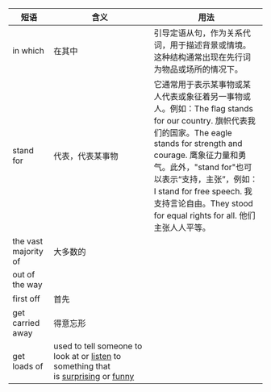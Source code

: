 |短语|含义|用法|
|---|---|---|
|in which|在其中|引导定语从句，作为关系代词，用于描述背景或情境。这种结构通常出现在先行词为物品或场所的情况下。|
|stand for|代表，代表某事物|它通常用于表示某事物或某人代表或象征着另一事物或人。例如：The flag stands for our country. 旗帜代表我们的国家。The eagle stands for strength and courage. 鹰象征力量和勇气。此外，"stand for"也可以表示“支持，主张”，例如：I stand for free speech. 我支持言论自由。They stood for equal rights for all. 他们主张人人平等。|
|the vast majority of|大多数的||
|out of the way|||
|first off|首先||
|get carried away|得意忘形||
|get loads of|used to tell someone to look at or [listen](https://www.ldoceonline.com/dictionary/listen "listen") to something that is [surprising](https://www.ldoceonline.com/dictionary/surprising "surprising") or [funny](https://www.ldoceonline.com/dictionary/funny "funny")||